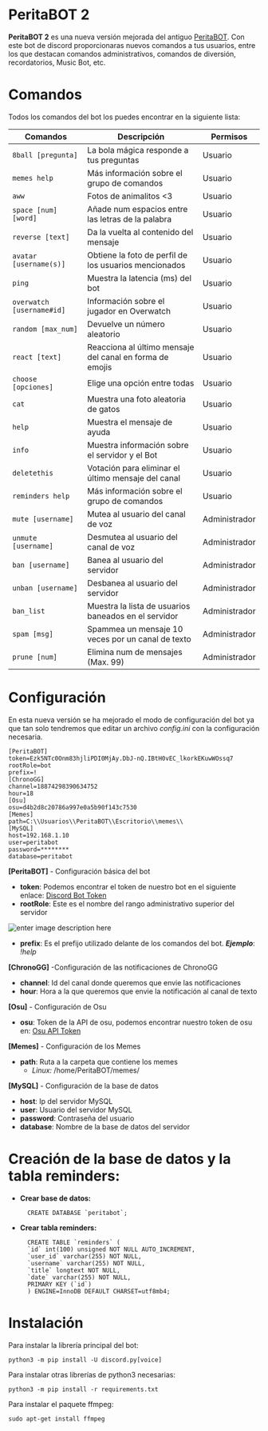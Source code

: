 # PeritaBOT 2

**PeritaBOT 2** es una nueva versión mejorada del antiguo [PeritaBOT](https://github.com/rubegartor/PeritaBOT). Con este bot de discord proporcionaras nuevos comandos a tus usuarios, entre los que destacan comandos administrativos, comandos de diversión, recordatorios, Music Bot, etc.


# Comandos
Todos los comandos del bot los puedes encontrar en la siguiente lista:

|Comandos                 |Descripción                                             |Permisos     |
|-------------------------|--------------------------------------------------------|-------------|
|`8ball [pregunta]`       |La bola mágica responde a tus preguntas                 |Usuario      |
|`memes help`             |Más información sobre el grupo de comandos              |Usuario      |
|`aww`                    |Fotos de animalitos <3                                  |Usuario      |
|`space [num] [word]`     |Añade num espacios entre las letras de la palabra       |Usuario      |
|`reverse [text]`         |Da la vuelta al contenido del mensaje                   |Usuario      |
|`avatar [username(s)]`   |Obtiene la foto de perfil de los usuarios mencionados   |Usuario      |
|`ping`                   |Muestra la latencia (ms) del bot                        |Usuario      |
|`overwatch [username#id]`|Información sobre el jugador en Overwatch               |Usuario      |
|`random [max_num]`       |Devuelve un número aleatorio                            |Usuario      |
|`react [text]`           |Reacciona al último mensaje del canal en forma de emojis|Usuario      |
|`choose [opciones]`      |Elige una opción entre todas                            |Usuario      |
|`cat`                    |Muestra una foto aleatoria de gatos                     |Usuario      |
|`help`                   |Muestra el mensaje de ayuda                             |Usuario      |
|`info`                   |Muestra información sobre el servidor y el Bot          |Usuario      |
|`deletethis`             |Votación para eliminar el último mensaje del canal      |Usuario      |
|`reminders help`         |Más información sobre el grupo de comandos              |Usuario      |
|`mute [username]`        |Mutea al usuario del canal de voz                       |Administrador|
|`unmute [username]`      |Desmutea al usuario del canal de voz                    |Administrador|
|`ban [username]`         |Banea al usuario del servidor                           |Administrador|
|`unban [username]`       |Desbanea al usuario del servidor                        |Administrador|
|`ban_list`               |Muestra la lista de usuarios baneados en el servidor    |Administrador|
|`spam [msg]`             |Spammea un mensaje 10 veces por un canal de texto       |Administrador|
|`prune [num]`            |Elimina num de mensajes (Max. 99)                       |Administrador|

# Configuración
En esta nueva versión se ha mejorado el modo de configuración del bot ya que tan solo tendremos que editar un archivo *config.ini* con la configuración necesaria.

    [PeritaBOT]
    token=Ezk5NTc0Onm83hjliPDI0MjAy.DbJ-nQ.IBtH0vEC_lkorkEKuwWOssq7
    rootRole=bot
    prefix=!
    [ChronoGG]
    channel=18874298390634752
    hour=18
    [Osu]
    osu=d4b2d8c20786a997e0a5b90f143c7530
    [Memes]
    path=C:\\Usuarios\\PeritaBOT\\Escritorio\\memes\\
    [MySQL]
    host=192.168.1.10
    user=peritabot
    password=********
    database=peritabot

**[PeritaBOT]** - Configuración básica del bot

 - **token**: Podemos encontrar el token de nuestro bot en el siguiente enlace: [Discord Bot Token](https://discordapp.com/developers/applications/me)
 - **rootRole**: Este es el nombre del rango administrativo superior del servidor

 ![enter image description here](https://i.imgur.com/XFyf7sd.png)

 - **prefix**: Es el prefijo utilizado delante de los comandos del bot.
 ***Ejemplo***: *!help*

**[ChronoGG]** -Configuración de las notificaciones de ChronoGG

 - **channel**: Id del canal donde queremos que envie las notificaciones
 - **hour**: Hora a la que queremos que envie la notificación al canal de texto

**[Osu]** - Configuración de Osu

 - **osu**: Token de la API de osu, podemos encontrar nuestro token de osu en: [Osu API Token](https://osu.ppy.sh/p/api)

**[Memes]** - Configuración de los Memes

 - **path**: Ruta a la carpeta que contiene los memes
    - *Linux:* /home/PeritaBOT/memes/

**[MySQL]** - Configuración de la base de datos
 - **host**: Ip del servidor MySQL
 - **user**: Usuario del servidor MySQL
 - **password**: Contraseña del usuario
 - **database**: Nombre de la base de datos del servidor


# Creación de la base de datos y la tabla reminders:

* **Crear base de datos:**

	    CREATE DATABASE `peritabot`;

* **Crear tabla reminders:**

        CREATE TABLE `reminders` (
	    `id` int(100) unsigned NOT NULL AUTO_INCREMENT,
	    `user_id` varchar(255) NOT NULL,
	    `username` varchar(255) NOT NULL,
	    `title` longtext NOT NULL,
	    `date` varchar(255) NOT NULL,
	    PRIMARY KEY (`id`)
	    ) ENGINE=InnoDB DEFAULT CHARSET=utf8mb4;
	    
# Instalación
Para instalar la librería principal del bot:

    python3 -m pip install -U discord.py[voice]

Para instalar otras librerías de python3 necesarias:

    python3 -m pip install -r requirements.txt

Para instalar el paquete ffmpeg:

    sudo apt-get install ffmpeg
